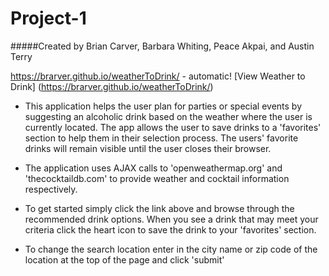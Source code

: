# Project-1

#####Created by Brian Carver, Barbara Whiting, Peace Akpai, and Austin Terry

https://brarver.github.io/weatherToDrink/ - automatic!
[View Weather to Drink] (https://brarver.github.io/weatherToDrink/)


* This application helps the user plan for parties or special events by suggesting an alcoholic drink based on the weather where the user is currently located. The app allows the user to save drinks to a 'favorites' section to help them in their selection process. The users' favorite drinks will remain visible until the user closes their browser.

* The application uses AJAX calls to 'openweathermap.org' and 'thecocktaildb.com' to provide weather and cocktail information respectively.

* To get started simply click the link above and browse through the recommended drink options. When you see a drink that may meet your criteria click the heart icon to save the drink to your 'favorites' section.

* To change the search location enter in the city name or zip code of the location at the top of the page and click 'submit'